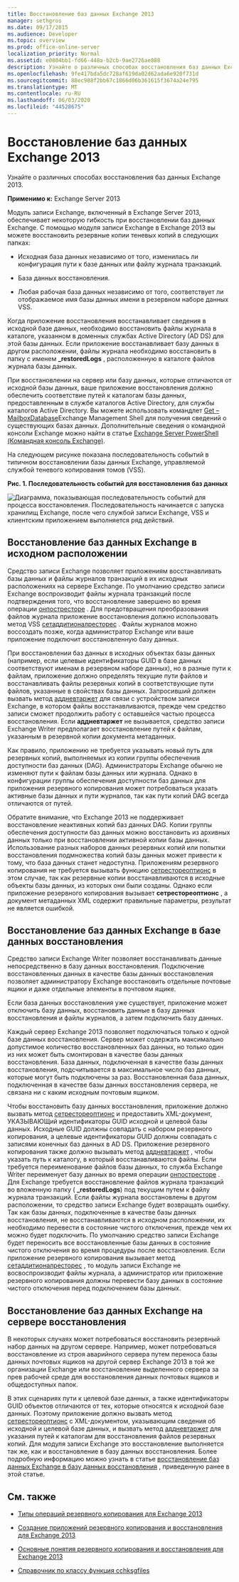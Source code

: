 ```yaml
---
title: Восстановление баз данных Exchange 2013
manager: sethgros
ms.date: 09/17/2015
ms.audience: Developer
ms.topic: overview
ms.prod: office-online-server
localization_priority: Normal
ms.assetid: e0804bb1-fd66-448a-b2cb-9ae2726ae888
description: Узнайте о различных способах восстановления баз данных Exchange 2013.
ms.openlocfilehash: 9fe417bda5dc728af619da02d62ada6e920f731d
ms.sourcegitcommit: 88ec988f2bb67c1866d06b361615f3674a24e795
ms.translationtype: MT
ms.contentlocale: ru-RU
ms.lasthandoff: 06/03/2020
ms.locfileid: "44528675"
---
```

# <a name="restoring-exchange-2013-databases"></a>Восстановление баз данных Exchange 2013

Узнайте о различных способах восстановления баз данных Exchange 2013. 
  
**Применимо к:** Exchange Server 2013 
  
Модуль записи Exchange, включенный в Exchange Server 2013, обеспечивает некоторую гибкость при восстановлении баз данных Exchange. С помощью модуля записи Exchange в Exchange 2013 вы можете восстановить резервные копии теневых копий в следующих папках:
  
- Исходная база данных независимо от того, изменилась ли конфигурация пути к базе данных или файлу журнала транзакций.
    
- База данных восстановления.
    
- Любая рабочая база данных независимо от того, соответствует ли отображаемое имя базы данных имени в резервном наборе данных VSS.
    
Когда приложение восстановления восстанавливает сведения в исходной базе данных, необходимо восстановить файлы журнала в каталоге, указанном в доменных службах Active Directory (AD DS) для этой базы данных. Если приложение восстанавливает базу данных в другом расположении, файлы журнала необходимо восстановить в папку с именем **_restoredLogs** , расположенную в каталоге файлов журнала базы данных. 
  
При восстановлении на сервер или базу данных, которые отличаются от исходной базы данных, ваше приложение восстановления должно обеспечить соответствие путей к каталогам базы данных, предоставленным в службе каталогов Active Directory, для службы каталогов Active Directory. Вы можете использовать командлет [Get – MailboxDatabase](https://technet.microsoft.com/library/bb124924%28v=exchg.150%29.aspx)Exchange Management Shell для получения сведений о существующих базах данных. Дополнительные сведения о командной консоли Exchange можно найти в статье [Exchange Server PowerShell (Командная консоль Exchange)](https://docs.microsoft.com/powershell/exchange/exchange-server/exchange-management-shell?view=exchange-ps). 
  
На следующем рисунке показана последовательность событий в типичном восстановлении базы данных Exchange, управляемой службой теневого копирования томов (VSS).
  
**Рис. 1. Последовательность событий для восстановления баз данных**

![Диаграмма, показывающая последовательность событий для процесса восстановления. Последовательность начинается с запуска хранилищ Exchange, после чего службой записи Exchange, VSS и клиентским приложением выполняется ряд действий.](media/VSS_StoreWriterRestore.gif)
  
## <a name="restoring-exchange-databases-to-the-original-location"></a>Восстановление баз данных Exchange в исходном расположении
<a name="bk_OriginalLocation"> </a>

Средство записи Exchange позволяет приложениям восстанавливать базы данных и файлы журналов транзакций в их исходных расположениях на сервере Exchange. По умолчанию средство записи Exchange воспроизводит файлы журнала транзакций после подтверждения того, что восстановление завершено во время операции [онпостресторе](https://msdn.microsoft.com/library/windows/desktop/aa381566%28v=vs.85%29.aspx) . Для предотвращения преобразования файлов журнала приложение восстановления должно использовать метод VSS [сетаддитионалресторес](https://msdn.microsoft.com/library/windows/desktop/aa382829%28v=vs.85%29.aspx) . Файлы журналов можно воссоздать позже, когда администратор Exchange или ваше приложение подключит восстановленную базу данных. 
  
При восстановлении баз данных в исходных объектах базы данных (например, если целевые идентификаторы GUID в базе данных соответствуют именам в резервном наборе данных), но в разные пути к файлам, приложение должно определять текущие пути файлов и восстанавливать файлы резервных копий в соответствующие пути файлов, указанные в свойствах базы данных. Запросивший должен вызвать метод [аддневтаржет](https://msdn.microsoft.com/library/windows/desktop/aa382648%28v=vs.85%29.aspx) для связи с устройством записи Exchange, в котором файлы восстанавливаются, прежде чем средство записи сможет продолжить работу с оставшейся частью процесса восстановления. Если **аддневтаржет** не вызывается, средство записи Exchange Writer предполагает восстановление путей к файлам, указанным в резервной копии документа метаданных. 
  
Как правило, приложению не требуется указывать новый путь для резервных копий, выполняемых из копии группы обеспечения доступности баз данных (DAG). Администраторы Exchange обычно не изменяют пути к файлам базы данных или журнала. Однако в конфигурации группы обеспечения доступности баз данных для приложения резервного копирования может потребоваться указать активные базы данных и пути журналов, так как пути копий DAG всегда отличаются от путей.
  
Обратите внимание, что Exchange 2013 не поддерживает восстановление неактивных копий баз данных DAG. Копии группы обеспечения доступности баз данных можно восстановить из архивных данных только при восстановлении активной копии базы данных. Использование разных наборов данных резервных копий или попытки восстановления подмножества копий базы данных может привести к тому, что база данных станет недоступна. Приложениям резервного копирования не требуется вызывать функцию [сетрестореоптионс](https://msdn.microsoft.com/library/windows/desktop/aa382856%28v=vs.85%29.aspx) в этом случае, так как резервные копии восстанавливаются в исходные объекты базы данных, из которых они были созданы. Однако если приложение резервного копирования вызывает **сетрестореоптионс** , а документ метаданных XML содержит правильные параметры, результат не является ошибкой. 
  
## <a name="restoring-exchange-databases-to-a-recovery-database"></a>Восстановление баз данных Exchange в базе данных восстановления
<a name="bk_RecoveryDatabase"> </a>

Средство записи Exchange Writer позволяет восстанавливать данные непосредственно в базу данных восстановления. Подключение восстановленных данных в качестве базы данных восстановления позволяет администратору Exchange восстановить отдельные почтовые ящики и даже отдельные элементы в почтовом ящике.
  
Если база данных восстановления уже существует, приложение может отключить базу данных, восстановить данные в базу данных восстановления и файлы журналов, а затем подключить базу данных.
  
Каждый сервер Exchange 2013 позволяет подключаться только к одной базе данных восстановления. Сервер может содержать максимально допустимое количество восстановленных баз данных, но только один из них может быть смонтирован в качестве базы данных восстановления. База данных, подключенная в качестве базы данных восстановления, подсчитывается в максимальное число баз данных, которые могут быть подключены за раз. Восстановленная база данных, подключенная в качестве базы данных восстановления сервера, не связана ни с каким исходным почтовым ящиком.
  
Чтобы восстановить базу данных восстановления, приложение должно вызвать метод [сетрестореоптионс](https://msdn.microsoft.com/library/windows/desktop/aa382856%28v=vs.85%29.aspx) и предоставить XML-документ, УКАЗЫВАЮЩий идентификаторы GUID исходной и целевой базы данных. Исходные GUID должны совпадать с набором резервного копирования, а целевые идентификаторы GUID должны совпадать с записями конечных баз данных в AD DS. Приложение резервного копирования также должно вызывать метод [аддневтаржет](https://msdn.microsoft.com/library/windows/desktop/aa382648%28v=vs.85%29.aspx) , чтобы указать путь к каталогу, в который восстанавливаются файлы. Если требуется переименование файлов базы данных, то служба Exchange Writer переименует базу данных во время операции [онпостресторе](https://msdn.microsoft.com/library/windows/desktop/aa381566%28v=vs.85%29.aspx) . Для Exchange требуется восстановление файлов журнала транзакций во вложенную папку ( **_restoredLogs**) под текущим путем к файлу журнала транзакций. Если файлы журнала восстановлены в другом расположении, то средство записи Exchange будет возвращать ошибку. Так как базы данных, подключенные в качестве базы данных восстановления, не восстанавливаются в исходном расположении, их необходимо перевести в состояние чистого отключения, прежде чем их можно будет подключить. По умолчанию средство записи Exchange будет переносить все восстановленные базы данных в состояние чистого отключения во время процедуры после восстановления. Если приложение резервного копирования вызывает метод [сетаддитионалресторес](https://msdn.microsoft.com/library/windows/desktop/aa382829%28v=vs.85%29.aspx) , то модуль записи Exchange не восвоспроизводит файлы журнала, а администратор или приложение резервного копирования должны перевести базу данных в состояние чистого отключения перед подключением базы данных. 
  
## <a name="restoring-exchange-databases-to-a-recovery-server"></a>Восстановление баз данных Exchange на сервере восстановления
<a name="bk_RecoveryServer"> </a>

В некоторых случаях может потребоваться восстановить резервный набор данных на другом сервере. Например, может потребоваться восстановление из строя аварийного сервера путем переноса базы данных почтовых ящиков на другой сервер Exchange 2013 в той же организации Exchange или восстановление выделенного сервера за прев рабочей среде для восстановления данных почтовых ящиков и общедоступных папок. 
  
В этих сценариях пути к целевой базе данных, а также идентификаторы GUID объектов отличаются от тех, которые относятся к исходной базе данных. Поэтому приложение должно вызвать метод [сетрестореоптионс](https://msdn.microsoft.com/library/windows/desktop/aa382856%28v=vs.85%29.aspx) с XML-документом, указывающим сведения об исходной и целевой базе данных, и вызвать метод [аддневтаржет](https://msdn.microsoft.com/library/windows/desktop/aa382648%28v=vs.85%29.aspx) для указания путей к каталогам для восстановления файлов резервных копий. Для модуля записи Exchange это восстановление выполняется так же, как и восстановление в базу данных восстановления. Более подробную информацию можно узнать в статье [восстановление баз данных Exchange в базу данных восстановления](restoring-exchange-2013-databases.md#bk_RecoveryDatabase) , приведенную ранее в этой статье. 
  
## <a name="see-also"></a>См. также
<a name="bk_AdditionalResources"> </a>

- [Типы операций резервного копирования для Exchange 2013](types-of-backup-operations-for-exchange-2013.md)
    
- [Создание приложений резервного копирования и восстановления для Exchange 2013](build-backup-and-restore-applications-for-exchange-2013.md)
    
- [Основные понятия резервного копирования и восстановления для Exchange 2013](backup-and-restore-concepts-for-exchange-2013.md)
    
- [Справочник по классу функция cchksgfiles](cchksgfiles-class-reference.md)
    


